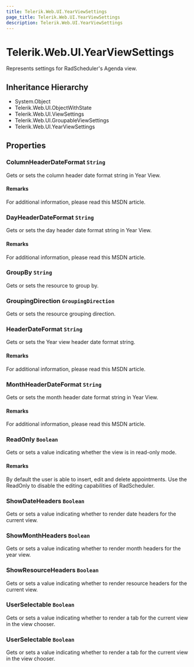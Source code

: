 ```yaml
---
title: Telerik.Web.UI.YearViewSettings
page_title: Telerik.Web.UI.YearViewSettings
description: Telerik.Web.UI.YearViewSettings
---
```


# Telerik.Web.UI.YearViewSettings

Represents settings for RadScheduler's Agenda view.

## Inheritance Hierarchy

* System.Object
* Telerik.Web.UI.ObjectWithState
* Telerik.Web.UI.ViewSettings
* Telerik.Web.UI.GroupableViewSettings
* Telerik.Web.UI.YearViewSettings

## Properties

###  ColumnHeaderDateFormat `String`

Gets or sets the column header date format string in Year View.

#### Remarks
For additional information, please read this
            MSDN article.

###  DayHeaderDateFormat `String`

Gets or sets the day header date format string in Year View.

#### Remarks
For additional information, please read this
            MSDN article.

###  GroupBy `String`

Gets or sets the resource to group by.

###  GroupingDirection `GroupingDirection`

Gets or sets the resource grouping direction.

###  HeaderDateFormat `String`

Gets or sets the Year view header date format string.

#### Remarks
For additional information, please read this
            MSDN article.

###  MonthHeaderDateFormat `String`

Gets or sets the month header date format string in Year View.

#### Remarks
For additional information, please read this
            MSDN article.

###  ReadOnly `Boolean`

Gets or sets a value indicating whether the view is in read-only mode.

#### Remarks
By default the user is able to insert, edit and delete appointments. Use the ReadOnly to disable the editing capabilities of RadScheduler.

###  ShowDateHeaders `Boolean`

Gets or sets a value indicating whether to render date headers for the current view.

###  ShowMonthHeaders `Boolean`

Gets or sets a value indicating whether to render month headers for the year view.

###  ShowResourceHeaders `Boolean`

Gets or sets a value indicating whether to render resource headers for the current view.

###  UserSelectable `Boolean`

Gets or sets a value indicating whether to render a tab for the current view in the view chooser.

###  UserSelectable `Boolean`

Gets or sets a value indicating whether to render a tab for the current view in the view chooser.

